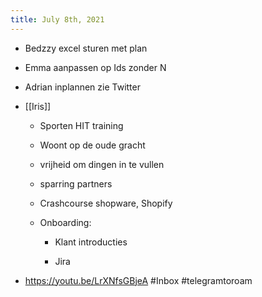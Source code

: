 ```yaml
---
title: July 8th, 2021
---
```


- Bedzzy excel sturen met plan 

- Emma aanpassen op Ids zonder N 

- Adrian inplannen zie Twitter


- [[Iris]]
	 - Sporten HIT training

	 - Woont op de oude gracht

	 - vrijheid om dingen in te vullen

	 - sparring partners

	 - Crashcourse shopware, Shopify

	 - Onboarding:
		 - Klant introducties

		 - Jira 

- https://youtu.be/LrXNfsGBjeA #Inbox #telegramtoroam
